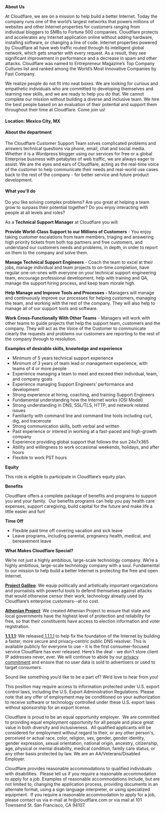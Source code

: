 <div class="content-intro">
	<div><strong>About Us</strong></div>
	<div>
		<p>At Cloudflare, we are on a mission to help build a better Internet. Today the company runs one of the world’s largest networks that powers millions of websites and other Internet properties for customers ranging from individual bloggers to SMBs to Fortune 500 companies. Cloudflare protects and accelerates any Internet application online without adding hardware, installing software, or changing a line of code. Internet properties powered by Cloudflare all have web traffic routed through its intelligent global network, which gets smarter with every request. As a result, they see significant improvement in performance and a decrease in spam and other attacks. Cloudflare was named to Entrepreneur Magazine’s Top Company Cultures list and ranked among the World’s Most Innovative Companies by Fast Company.&nbsp;</p>
		<p><span style="font-weight: 400;">We realize people do not fit into neat boxes. We are looking for curious and empathetic individuals who are committed to developing themselves and learning new skills, and we are ready to help you do that. We cannot complete our mission without building a diverse and inclusive team. We hire the best people based on an evaluation of their potential and support them throughout their time at Cloudflare. Come join us!&nbsp;</span></p>
	</div>
</div>
<h4><strong>Location: Mexico City, MX</strong></h4>
<h4><strong>About the department</strong></h4>
<p>The Cloudflare Customer Support Team solves complicated problems and answers technical questions via phone, email, chat and social media. Whether it is a Wordpress blogger using our services for free or a global Enterprise business with petabytes of web traffic, we are always eager to assist. We are the eyes and ears of Cloudflare, acting as the real-time voice of the customer to help communicate their needs and real-world use cases back to the rest of the company - for better service and future product development.</p>
<h4><strong>What you'll do</strong></h4>
<p>Do you like solving complex problems? Are you great at helping a team grow to surpass their potential together? Do you enjoy interacting with people at all levels and roles?</p>
<p>As a <strong>Technical Support Manager</strong> at Cloudflare you will:</p>
<p><strong>Provide World-Class Support to our Millions of Customers</strong> - You enjoy taking customer escalations from team members, triaging and answering high priority tickets from both top partners and free customers, and understand our customers needs and problems, in depth, in order to report on them to the company and solve them.</p>
<p><strong>Manage Technical Support Engineers</strong> - Coach the team to excel at their jobs, manage individual and team projects to on-time completion, have regular one-on-ones with everyone on your technical support engineering team, encourage professional development, help with training and QA, manage the support hiring process, and keep team morale high.</p>
<p><strong>Help Manage and Improve Tools and Processes - </strong>Managers will manage and continuously improve our processes for helping customers, managing the team, and working with the rest of the company. They will also help to manage all of our support tools and software.</p>
<p><strong>Work Cross-Functionally With Other Teams</strong> - Managers will work with other teams to guide projects that help the support team, customers and the company. They will act as the Voice of the Customer to communicate clearly the requests and problems our customers are reporting to the rest of the company through to resolution.</p>
<p><strong>Examples of desirable skills, knowledge and experience</strong></p>
<ul>
	<li>Minimum of 5 years technical support experience</li>
	<li>Minimum of 3 years of team lead or management experience, with teams of 4 or more people</li>
	<li>Experience managing a team to meet and exceed their individual, team, and company goals</li>
	<li>Experience managing Support Engineers' performance and development</li>
	<li>Strong experience at hiring, coaching, and training Support Engineers</li>
	<li>Fundamental understanding how the Internet works (OSI Model)&nbsp;</li>
	<li>Strong understanding in DNS, SSL/TLS, HTTP, and network related issues</li>
	<li>Familiarity with command line and command line tools including curl, dig, and traceroute</li>
	<li>Strong communication skills, both verbal and written</li>
	<li>Past experience or interest in working at a fast-paced and high-growth company</li>
	<li>Experience providing global support that follows the sun 24x7x365</li>
	<li>Ability and willingness to work occasional weekends, holidays, and after hours</li>
	<li>Flexible to work PST hours</li>
</ul>
<p><strong>Equity</strong></p>
<p>This role is eligible to participate in Cloudflare’s equity plan.</p>
<p><strong>Benefits</strong></p>
<p>Cloudflare offers a complete package of benefits and programs to support you and your family.&nbsp; Our benefits programs can help you pay health care expenses, support caregiving, build capital for the future and make life a little easier and fun!</p>
<p><strong>Time Off</strong></p>
<ul>
	<li>Flexible paid time off covering vacation and sick leave</li>
	<li>Leave programs, including parental, pregnancy health, medical, and bereavement leave</li>
</ul>
<div class="content-conclusion">
	<p><strong>What Makes Cloudflare Special?</strong></p>
	<p><span style="font-weight: 400;">We’re not just a highly ambitious, large-scale technology company. We’re a highly ambitious, large-scale technology company with a soul. Fundamental to our mission to help build a better Internet is protecting the free and open Internet.</span></p>
	<p><a href="https://blog.cloudflare.com/protecting-free-expression-online/"><strong>Project Galileo</strong></a><span style="font-weight: 400;">: We equip politically and artistically important organizations and journalists with powerful tools to defend themselves against attacks that would otherwise censor their work, technology already used by Cloudflare’s enterprise customers--at no cost.</span></p>
	<p><strong><a href="https://www.cloudflare.com/athenian/">Athenian Project</a></strong><span style="font-weight: 400;">: We created Athenian Project to ensure that state and local governments have the highest level of protection and reliability for free, so that their constituents have access to election information and voter registration.</span></p>
	<p><a href="https://1.1.1.1/"><strong>1.1.1.1</strong></a><span style="font-weight: 400;">: We released</span><a href="https://1.1.1.1/"> <span style="font-weight: 400;">1.1.1.1</span></a><span style="font-weight: 400;"> to help fix the foundation of the Internet by building a faster, more secure and privacy-centric public DNS resolver. This is available publicly for everyone to use - it is the first consumer-focused service Cloudflare has ever released. Here’s the deal - we don’t store client IP addresses never, ever. We will continue to abide by our</span><a href="https://developers.cloudflare.com/1.1.1.1/privacy/public-dns-resolver"> privacy commitment</a><span style="font-weight: 400;"> and ensure that no user data is sold to advertisers or used to target consumers.</span></p>
	<p><span style="font-weight: 400;">Sound like something you’d like to be a part of? We’d love to hear from you!</span></p>
	<p><span style="font-weight: 400;">This position may require access to information protected under U.S. export control laws, including the U.S. Export Administration Regulations. Please note that any offer of employment may be conditioned on your authorization to receive software or technology controlled under these U.S. export laws without sponsorship for an export license.</span></p>
	<p><span style="font-weight: 400;">Cloudflare is proud to be an equal opportunity employer. &nbsp;We are committed to providing equal employment opportunity for all people and place great value in both diversity and inclusiveness. &nbsp;All qualified applicants will be considered for employment without regard to their, or any other person's, perceived or actual</span> <span style="font-weight: 400;">race, color, religion, sex, gender, gender identity, gender expression, sexual orientation, national origin, ancestry, citizenship, age, physical or mental disability, medical condition, family care status, or any other basis protected by law. </span><span style="font-weight: 400;">We are an AA/Veterans/Disabled Employer.</span></p>
	<p><span style="font-weight: 400;">Cloudflare provides reasonable accommodations to qualified individuals with disabilities. &nbsp;Please tell us if you require a reasonable accommodation to apply for a job. Examples of reasonable accommodations include, but are not limited to, changing the application process, providing documents in an alternate format, using a sign language interpreter, or using specialized equipment. &nbsp;If you require a reasonable accommodation to apply for a job, please contact us via e-mail at </span><span style="font-weight: 400;">hr@cloudflare.com</span><span style="font-weight: 400;"> or via mail at 101 Townsend St. San Francisco, CA 94107.</span></p>
</div>
